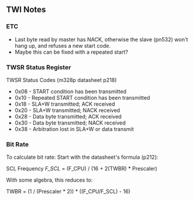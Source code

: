 ## TWI Notes

### ETC

* Last byte read by master has NACK, otherwise the slave (pn532) won't hang up, and refuses a new start code.
* Maybe this can be fixed with a repeated start?

### TWSR Status Register

TWSR Status Codes (m328p datasheet p218)

* 0x08 - START condition has been transmitted
* 0x10 - Repeated START condition has been transmitted
* 0x18 - SLA+W transmitted; ACK received
* 0x20 - SLA+W transmitted; NACK received
* 0x28 - Data byte transmitted; ACK received
* 0x30 - Data byte transmitted; NACK received
* 0x38 - Arbitration lost in SLA+W or data transmit

### Bit Rate

To calculate bit rate:
Start with the datasheet's formula (p212):

SCL Frequency *F_SCL* = (F_CPU) / (16 + 2(TWBR) * Prescaler)

With some algebra, this reduces to:

TWBR = (1 / (Prescaler * 2)) * ((F_CPU/F_SCL) - 16)